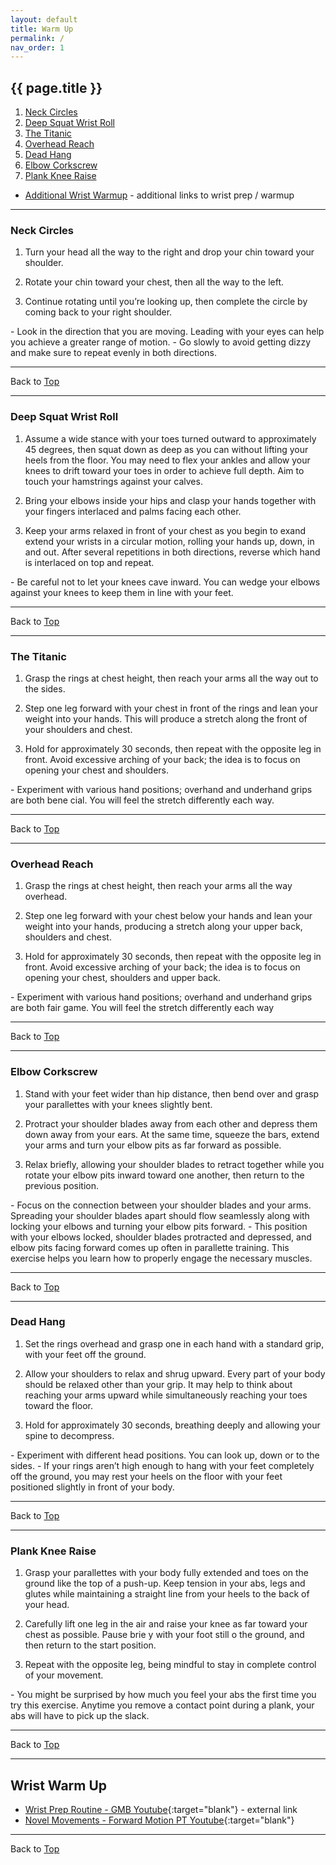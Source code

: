 ```yaml
---
layout: default
title: Warm Up
permalink: /
nav_order: 1
---
```


## {{ page.title }}

1. [Neck Circles](#neck-circles)
2. [Deep Squat Wrist Roll](#deep-squat-wrist-roll)
3. [The Titanic](#the-titanic)
4. [Overhead Reach](#overhead-reach)
5. [Dead Hang](#dead-hang)
6. [Elbow Corkscrew](#elbow-corkscrew)
7. [Plank Knee Raise](#plank-knee-raise)

- [Additional Wrist Warmup](#wrist-warm-up) - additional links to wrist prep / warmup

---

### Neck Circles

1. Turn your head all the way to the right and drop your chin toward your shoulder.

2. Rotate your chin toward your chest, then all the way to the left.

3. Continue rotating until you’re looking up, then complete the circle by coming back to your right shoulder.

<div class="code-example" markdown="1">
  - Look in the direction that you are moving. Leading with your eyes can help you achieve a greater range of motion.
  - Go slowly to avoid getting dizzy and make sure to repeat evenly in both directions.
</div>

---

Back to [Top](#warm-up)

---

### Deep Squat Wrist Roll

1. Assume a wide stance with your toes turned outward to approximately 45 degrees, then squat down as deep as you can without lifting your heels from the floor. You may need to flex your ankles and allow your knees to drift toward your toes in order to achieve full depth. Aim to touch your hamstrings against your calves.

2. Bring your elbows inside your hips and clasp your hands together with your fingers interlaced and palms facing each other.

3. Keep your arms relaxed in front of your chest as you begin to exand extend your wrists in a circular motion, rolling your hands up, down, in and out. After several repetitions in both directions, reverse which hand is interlaced on top and repeat.

<div class="code-example" markdown="1">
  - Be careful not to let your knees cave inward. You can wedge your elbows against your knees to keep them in line with your feet.
</div>

---

Back to [Top](#warm-up)

---

### The Titanic


1. Grasp the rings at chest height, then reach your arms all the way out to the sides.

2. Step one leg forward with your chest in front of the rings and lean your weight into your hands. This will produce a stretch along the front of your shoulders and chest.

3. Hold for approximately 30 seconds, then repeat with the opposite leg in front. Avoid excessive arching of your back; the idea is to focus on opening your chest and shoulders.

<div class="code-example" markdown="1">
  - Experiment with various hand positions; overhand and underhand grips are both bene cial. You will feel the stretch differently each way.
</div>

---

Back to [Top](#warm-up)

---

### Overhead Reach

1. Grasp the rings at chest height, then reach your arms all the way overhead.

2. Step one leg forward with your chest below your hands and lean your weight into your hands, producing a stretch along your upper back, shoulders and chest.

3. Hold for approximately 30 seconds, then repeat with the opposite leg in front. Avoid excessive arching of your back; the idea is to focus on opening your chest, shoulders and upper back.
 
<div class="code-example" markdown="1">
  - Experiment with various hand positions; overhand and underhand grips are both fair game. You will feel the stretch differently each way
</div>

---

Back to [Top](#warm-up)

---

### Elbow Corkscrew

1. Stand with your feet wider than hip distance, then bend over and grasp your parallettes with your knees slightly bent.

2. Protract your shoulder blades away from each other and depress them down away from your ears. At the same time, squeeze the bars, extend your arms and turn your elbow pits as far forward as possible.

3. Relax briefly, allowing your shoulder blades to retract together while you rotate your elbow pits inward toward one another, then return to the previous position.

<div class="code-example" markdown="1">
  - Focus on the connection between your shoulder blades and your arms. Spreading your shoulder blades apart should flow seamlessly along with locking your elbows and turning your elbow pits forward.
  - This position with your elbows locked, shoulder blades protracted and depressed, and elbow pits facing forward comes up often in parallette training. This exercise helps you learn how to properly engage the necessary muscles.
</div>

---

Back to [Top](#warm-up)

---

### Dead Hang
1. Set the rings overhead and grasp one in each hand with a standard grip, with your feet off the ground.

2. Allow your shoulders to relax and shrug upward. Every part of your body should be relaxed other than your grip. It may help to think about reaching your arms upward while simultaneously reaching your toes toward the floor.

3. Hold for approximately 30 seconds, breathing deeply and allowing your spine to decompress.
 
<div class="code-example" markdown="1">
  - Experiment with different head positions. You can look up, down or to the sides.
  - If your rings aren’t high enough to hang with your feet completely off the ground, you may rest your heels on the floor with your feet positioned slightly in front of your body.
</div>

---

Back to [Top](#warm-up)

---

### Plank Knee Raise

1. Grasp your parallettes with your body fully extended and toes on the ground like the top of a push-up. Keep tension in your abs, legs and glutes while maintaining a straight line from your heels to the back of your head.

2. Carefully lift one leg in the air and raise your knee as far toward your chest as possible. Pause brie y with your foot still o  the ground, and then return to the start position.

3. Repeat with the opposite leg, being mindful to stay in complete control of your movement.

<div class="code-example" markdown="1">
  - You might be surprised by how much you feel your abs the first time you try this exercise. Anytime you remove a contact point during a plank, your abs will have to pick up the slack.
</div>

---

Back to [Top](#warm-up)

---

## Wrist Warm Up

- [Wrist Prep Routine - GMB Youtube](https://youtu.be/mSZWSQSSEjE){:target="blank"} - external link
- [Novel Movements - Forward Motion PT Youtube](https://www.youtube.com/watch?v=-hlWgH3_0NU&feature=related){:target="blank"}

---

Back to [Top](#warm-up)